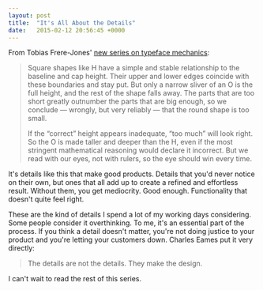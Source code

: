 ```yaml
---
layout: post
title:  "It's All About the Details"
date:   2015-02-12 20:56:45 +0000
---
```


From Tobias Frere-Jones' [new series on typeface mechanics](http://www.frerejones.com/blog/typeface-mechanics-001/):

> Square shapes like H have a simple and stable relationship to the baseline and cap height. Their upper and lower edges coincide with these boundaries and stay put. But only a narrow sliver of an O is the full height, and the rest of the shape falls away. The parts that are too short greatly outnumber the parts that are big enough, so we conclude — wrongly, but very reliably — that the round shape is too small.
>
> If the “correct” height appears inadequate, “too much” will look right. So the O is made taller and deeper than the H, even if the most stringent mathematical reasoning would declare it incorrect. But we read with our eyes, not with rulers, so the eye should win every time.

It's details like this that make good products. Details that you'd never notice on their own, but ones that all add up to create a refined and effortless result. Without them, you get mediocrity. Good enough. Functionality that doesn't quite feel right.

These are the kind of details I spend a lot of my working days considering. Some people consider it overthinking. To me, it's an essential part of the process. If you think a detail doesn't matter, you're not doing justice to your product and you're letting your customers down. Charles Eames put it very directly:

> The details are not the details. They make the design.

I can't wait to read the rest of this series.
